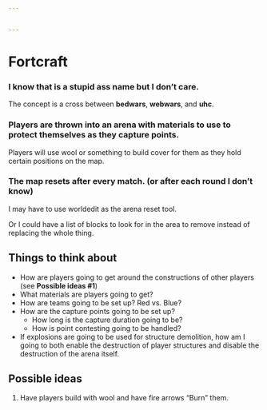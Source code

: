 ```yaml
---


---
```


<h1 id="fortcraft">Fortcraft</h1>
<h3 id="i-know-that-is-a-stupid-ass-name-but-i-dont-care.">I know that is a stupid ass name but I don’t care.</h3>
<p>The concept is a cross between <strong>bedwars</strong>, <strong>webwars</strong>, and <strong>uhc</strong>.</p>
<h3 id="players-are-thrown-into-an-arena-with-materials-to-use-to-protect-themselves-as-they-capture-points.">Players are thrown into an arena with materials to use to protect themselves as they capture points.</h3>
<p>Players will use wool or something to build cover for them as they hold certain positions on the map.</p>
<h3 id="the-map-resets-after-every-match.-or-after-each-round-i-dont-know">The map resets after every match. (or after each round I don’t know)</h3>
<p>I may have to use worldedit as the arena reset tool.</p>
<p>Or I could have a list of blocks to look for in the area to remove instead of replacing the whole thing.</p>
<h2 id="things-to-think-about">Things to think about</h2>
<ul>
<li>How are players going to get around the constructions of other players (see <strong>Possible ideas #1</strong>)</li>
<li>What materials are players going to get?</li>
<li>How are teams going to be set up? Red vs. Blue?</li>
<li>How are the capture points going to be set up?
<ul>
<li>How long is the capture duration going to be?</li>
<li>How is point contesting going to be handled?</li>
</ul>
</li>
<li>If explosions are going to be used for structure demolition, how am I going to both enable the destruction of player structures and disable the destruction of the arena itself.</li>
</ul>
<h2 id="possible-ideas">Possible ideas</h2>
<ol>
<li>Have players build with wool and have fire arrows “Burn” them.</li>
</ol>

